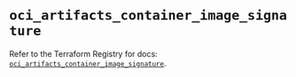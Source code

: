 # `oci_artifacts_container_image_signature`

Refer to the Terraform Registry for docs: [`oci_artifacts_container_image_signature`](https://registry.terraform.io/providers/oracle/oci/6.18.0/docs/resources/artifacts_container_image_signature).
